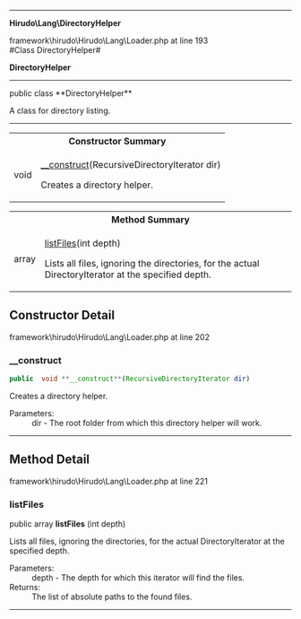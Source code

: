 
- - -

**Hirudo\Lang\DirectoryHelper**
<div class="location">framework\hirudo\Hirudo\Lang\Loader.php at line 193</div>
#Class DirectoryHelper#

**DirectoryHelper**


- - -

<p class="signature">public  class **DirectoryHelper**</p>

<div class="comment" id="overview_description"><p>A class for directory listing.</p></div>


- - -

<table id="summary_constructor">
<tr><th colspan="2">Constructor Summary</th></tr>
<tr>
<td class="type"> void</td>
<td class="description"><p class="name"><a href="#__construct">__construct</a>(RecursiveDirectoryIterator dir)</p><p class="description">Creates a directory helper.</p></td>
</tr>
</table>

<table id="summary_method">
<tr><th colspan="2">Method Summary</th></tr>
<tr>
<td class="type">  array</td>
<td class="description"><p class="name"><a href="#listfiles">listFiles</a>(int depth)</p><p class="description">Lists all files, ignoring the directories, for the actual DirectoryIterator
at the specified depth.</p></td>
</tr>
</table>

<h2 id="detail_method">Constructor Detail</h2>
<div class="location">framework\hirudo\Hirudo\Lang\Loader.php at line 202</div>
<h3 id="__construct()">__construct</h3>

```php
public  void **__construct**(RecursiveDirectoryIterator dir)
```
<div class="details">
<p>Creates a directory helper.</p><dl>
<dt>Parameters:</dt>
<dd>dir - The root folder from which this directory helper will work.</dd>
</dl>
</div>

- - -

<h2 id="detail_method">Method Detail</h2>
<div class="location">framework\hirudo\Hirudo\Lang\Loader.php at line 221</div>
<h3 id="listFiles()">listFiles</h3>

public  array **listFiles** (int depth)<div class="details">
<p>Lists all files, ignoring the directories, for the actual DirectoryIterator
at the specified depth.</p><dl>
<dt>Parameters:</dt>
<dd>depth - The depth for which this iterator will find the files.</dd>
<dt>Returns:</dt>
<dd>The list of absolute paths to the found files.</dd>
</dl>
</div>

- - -

